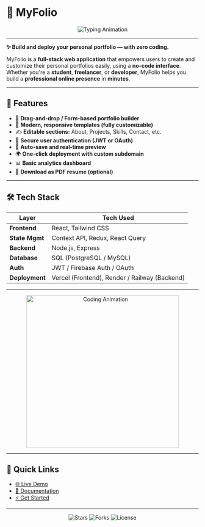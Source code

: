 # 💼 MyFolio  

<p align="center">
  <img src="https://readme-typing-svg.herokuapp.com?size=30&duration=4000&color=FF5733&center=true&vCenter=true&lines=Build+your+Portfolio!;No+Code+Needed!;Deploy+in+Minutes!" alt="Typing Animation">
</p>

---

**✨ Build and deploy your personal portfolio — with zero coding.**  

MyFolio is a **full-stack web application** that empowers users to create and customize their personal portfolios easily, using a **no-code interface**. Whether you're a **student**, **freelancer**, or **developer**, MyFolio helps you build a **professional online presence** in **minutes**.

---

## 🚀 Features  

- 🧩 **Drag-and-drop / Form-based portfolio builder**  
- 🎨 **Modern, responsive templates (fully customizable)**  
- ✍️ **Editable sections:** About, Projects, Skills, Contact, etc.  
- 🔐 **Secure user authentication (JWT or OAuth)**  
- 💾 **Auto-save and real-time preview**  
- 🌍 **One-click deployment with custom subdomain**  
- 📊 **Basic analytics dashboard**  
- 🧾 **Download as PDF resume (optional)**  

---

## 🛠️ Tech Stack  

| **Layer**        | **Tech Used**                             |
|------------------|-------------------------------------------|
| **Frontend**     | React, Tailwind CSS                        |
| **State Mgmt**   | Context API, Redux, React Query            |
| **Backend**      | Node.js, Express                           |
| **Database**     | SQL (PostgreSQL / MySQL)                   |
| **Auth**         | JWT / Firebase Auth / OAuth                |
| **Deployment**   | Vercel (Frontend), Render / Railway (Backend) |

---

<p align="center">
  <img src="https://media.giphy.com/media/xT0xeJpnrWC4XWblEk/giphy.gif" width="400" alt="Coding Animation">
</p>

---

## 🔗 Quick Links  

- [🌐 Live Demo](https://yourname.myfolio.app)  
- [📖 Documentation](#)  
- [⚡ Get Started](#)

---

<p align="center">
  <img src="https://img.shields.io/github/stars/moshaosama/MyFolio?style=for-the-badge" alt="Stars">
  <img src="https://img.shields.io/github/forks/moshaosama/MyFolio?style=for-the-badge" alt="Forks">
  <img src="https://img.shields.io/github/license/moshaosama/MyFolio?style=for-the-badge" alt="License">
</p>
